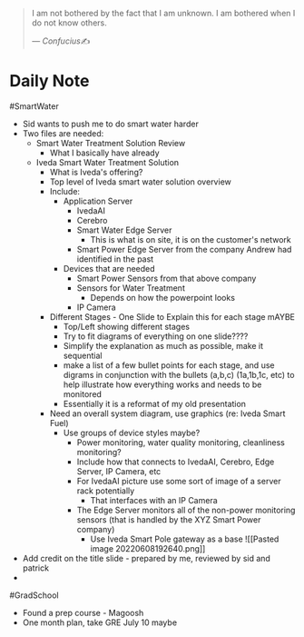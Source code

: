> I am not bothered by the fact that I am unknown. I am bothered when I do not know others.
>
> &mdash; <cite>Confucius</cite>✍️
# Daily Note
#SmartWater 

- Sid wants to push me to do smart water harder
- Two files are needed:
	- Smart Water Treatment Solution Review
		- What I basically have already
	- Iveda Smart Water Treatment Solution
		- What is Iveda's offering?
		- Top level of Iveda smart water solution overview
		- Include:
			- Application Server
				- IvedaAI
				- Cerebro
				- Smart Water Edge Server
					- This is what is on site, it is on the customer's network
				- Smart Power Edge Server from the company Andrew had identified in the past
			- Devices that are needed
				- Smart Power Sensors from that above company
				- Sensors for Water Treatment
					- Depends on how the powerpoint looks
				- IP Camera
		- Different Stages - One Slide to Explain this for each stage mAYBE
			- Top/Left showing different stages
			- Try to fit diagrams of everything on one slide????
			- Simplify the explanation as much as possible, make it sequential
			- make a list of a few bullet points for each stage, and use digrams in conjunction with the bullets (a,b,c) (1a,1b,1c, etc) to help illustrate how everything works and needs to be monitored
			- Essentially it is a reformat of my old presentation
		- Need an overall system diagram, use graphics (re: Iveda Smart Fuel)
			- Use groups of device styles maybe?
				- Power monitoring, water quality monitoring, cleanliness monitoring?
				- Include how that connects to IvedaAI, Cerebro, Edge Server, IP Camera, etc
				- For IvedaAI picture use some sort of image of a server rack potentially
					- That interfaces with an IP Camera
				- The Edge Server monitors all of the non-power monitoring sensors (that is handled by the XYZ Smart Power company)
					- Use Iveda Smart Pole gateway as a base
![[Pasted image 20220608192640.png]]
- Add credit on the title slide - prepared by me, reviewed by sid and patrick
- 
#GradSchool

- Found a prep course - Magoosh
- One month plan, take GRE July 10 maybe